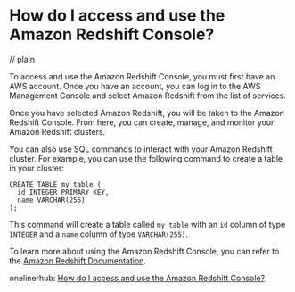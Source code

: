 # How do I access and use the Amazon Redshift Console?
// plain

To access and use the Amazon Redshift Console, you must first have an AWS account. Once you have an account, you can log in to the AWS Management Console and select Amazon Redshift from the list of services.

Once you have selected Amazon Redshift, you will be taken to the Amazon Redshift Console. From here, you can create, manage, and monitor your Amazon Redshift clusters.

You can also use SQL commands to interact with your Amazon Redshift cluster. For example, you can use the following command to create a table in your cluster:
```
CREATE TABLE my_table (
  id INTEGER PRIMARY KEY,
  name VARCHAR(255)
);
```

This command will create a table called `my_table` with an `id` column of type `INTEGER` and a `name` column of type `VARCHAR(255)`.

To learn more about using the Amazon Redshift Console, you can refer to the [Amazon Redshift Documentation](https://docs.aws.amazon.com/redshift/latest/mgmt/welcome.html).

onelinerhub: [How do I access and use the Amazon Redshift Console?](https://onelinerhub.com/amazon-redshift/how-do-i-access-and-use-the-amazon-redshift-console)